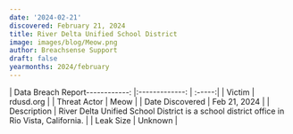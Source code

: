 ```yaml
---
date: '2024-02-21'
discovered: February 21, 2024
title: River Delta Unified School District
image: images/blog/Meow.png
author: Breachsense Support
draft: false
yearmonths: 2024/february
---
```


| Data Breach Report------------:     |:-------------:    | :-----:|
| Victim      | rdusd.org      | 
| Threat Actor      | Meow      | 
| Date Discovered      | Feb 21, 2024      | 
| Description      | River Delta Unified School District is a school district office in Rio Vista, California.      | 
| Leak Size      | Unknown      | 

